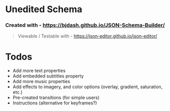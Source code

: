 # Unedited Schema
### Created with - https://bjdash.github.io/JSON-Schema-Builder/
> Viewable / Testable with - https://json-editor.github.io/json-editor/

# Todos
- Add more text properties
- Add embedded subtitles property
- Add more music properties
- Add effects to imagery, and color options (overlay, gradient, saturation, etc.)
- Pre-created transitions (for simple users)
- Instructions (alternative for keyframes?)
